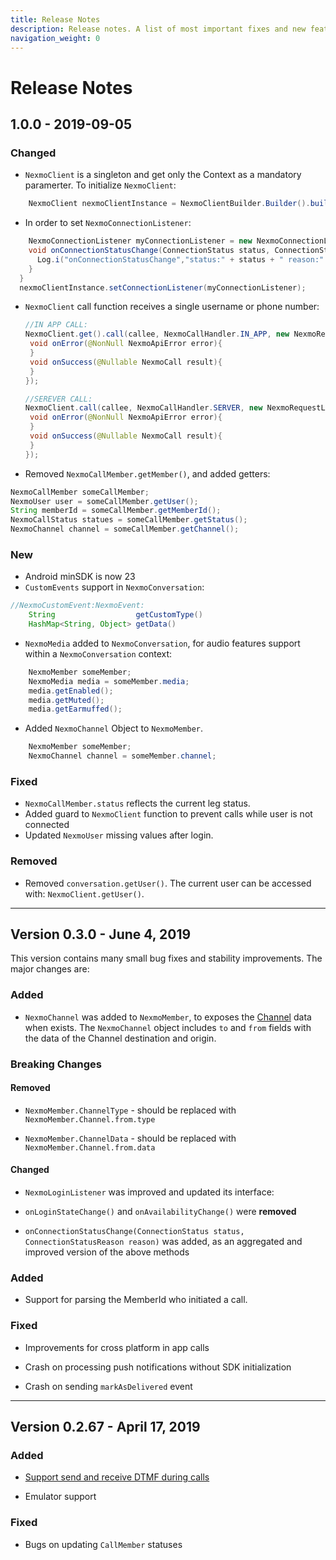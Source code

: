 ```yaml
---
title: Release Notes
description: Release notes. A list of most important fixes and new features for Client SDK.
navigation_weight: 0
---
```


# Release Notes

## 1.0.0 - 2019-09-05

### Changed

- `NexmoClient` is a singleton and get only the Context as a mandatory paramerter. To initialize `NexmoClient`:

```java
    NexmoClient nexmoClientInstance = NexmoClientBuilder.Builder().build(context);
```

- In order to set `NexmoConnectionListener`:

```java
    NexmoConnectionListener myConnectionListener = new NexmoConnectionListener{
    void onConnectionStatusChange(ConnectionStatus status, ConnectionStatusReason reason){
      Log.i("onConnectionStatusChange","status:" + status + " reason:" + reason);
    }
  }
  nexmoClientInstance.setConnectionListener(myConnectionListener);
```

- `NexmoClient` call function receives a single username or phone number:
  
  ```java
  //IN APP CALL:
  NexmoClient.get().call(callee, NexmoCallHandler.IN_APP, new NexmoRequestListener<NexmoCall>() {
   void onError(@NonNull NexmoApiError error){
   }
   void onSuccess(@Nullable NexmoCall result){
   }
  });
  
  //SEREVER CALL:
  NexmoClient.call(callee, NexmoCallHandler.SERVER, new NexmoRequestListener<NexmoCall>() {
   void onError(@NonNull NexmoApiError error){
   }
   void onSuccess(@Nullable NexmoCall result){
   }
  });
  ```

- Removed `NexmoCallMember.getMember()`, and added getters:

```java
NexmoCallMember someCallMember;
NexmoUser user = someCallMember.getUser();
String memberId = someCallMember.getMemberId();
NexmoCallStatus statues = someCallMember.getStatus();
NexmoChannel channel = someCallMember.getChannel();
```

### New

- Android minSDK is now 23
- `CustomEvents` support in `NexmoConversation`:

```java
//NexmoCustomEvent:NexmoEvent:
    String                  getCustomType()
    HashMap<String, Object> getData()
```

- `NexmoMedia` added to `NexmoConversation`, for audio features support within a `NexmoConversation` context:

```java
    NexmoMember someMember;
    NexmoMedia media = someMember.media;
    media.getEnabled();
    media.getMuted();
    media.getEarmuffed();
```

- Added `NexmoChannel` Object to `NexmoMember`.

```java
    NexmoMember someMember;
    NexmoChannel channel = someMember.channel;
```

### Fixed

- `NexmoCallMember.status` reflects the current leg status.
- Added guard to `NexmoClient` function to prevent calls while user is not connected
- Updated `NexmoUser` missing values after login.

### Removed

- Removed `conversation.getUser()`. The current user can be accessed with: `NexmoClient.getUser()`.

---

## Version 0.3.0 - June 4, 2019

This version contains many small bug fixes and stability improvements. The major changes are:

### Added

* `NexmoChannel` was added to `NexmoMember`, to exposes the [Channel](/conversation/concepts/channel) data when exists. The `NexmoChannel` object includes `to` and `from` fields with the data of the Channel destination and origin.

### **Breaking Changes**

#### Removed

* `NexmoMember.ChannelType` - should be replaced with `NexmoMember.Channel.from.type`
  
* `NexmoMember.ChannelData` - should be replaced with `NexmoMember.Channel.from.data`

#### Changed

* `NexmoLoginListener` was improved and updated its interface:

* `onLoginStateChange()` and `onAvailabilityChange()` were **removed**

* `onConnectionStatusChange(ConnectionStatus status, ConnectionStatusReason reason)` was added, as an aggregated and improved version of the above methods

### Added

* Support for parsing the MemberId who initiated a call.

### Fixed

* Improvements for cross platform in app calls

* Crash on processing push notifications without SDK initialization

* Crash on sending `markAsDelivered` event

-----

## Version 0.2.67 - April 17, 2019

### Added 
    
* [Support send and receive DTMF during calls](/in-app-voice/guides/send-and-receive-dtmf)

* Emulator support

### Fixed

* Bugs on updating `CallMember` statuses
